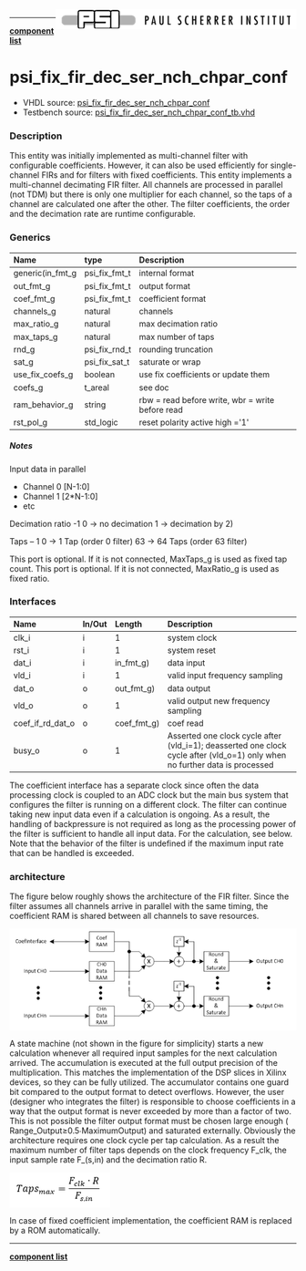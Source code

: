 <img align="right" src="psi_logo.png">

***

[**component list**](../README.md)


# psi_fix_fir_dec_ser_nch_chpar_conf
 - VHDL source: [psi_fix_fir_dec_ser_nch_chpar_conf](../../hdl/psi_fix_fir_dec_ser_nch_chpar_conf.vhd)
 - Testbench source: [psi_fix_fir_dec_ser_nch_chpar_conf_tb.vhd](../../testbench/psi_fix_fir_dec_ser_nch_chpar_conf_tb/psi_fix_fir_dec_ser_nch_chpar_conf_tb.vhd)

### Description

This entity was initially implemented as multi-channel filter with configurable coefficients. However, it can also be used efficiently for single-channel FIRs and for filters with fixed coefficients.
This entity implements a multi-channel decimating FIR filter. All channels are processed in parallel (not TDM) but there is only one multiplier for each channel, so the taps of a channel are calculated one after the other. The filter coefficients, the order and the decimation rate are runtime configurable.


### Generics
| Name             | type          | Description                                      |
|:-----------------|:--------------|:-------------------------------------------------|
| generic(in_fmt_g | psi_fix_fmt_t | internal format                                  |
| out_fmt_g        | psi_fix_fmt_t | output format                                    |
| coef_fmt_g       | psi_fix_fmt_t | coefficient format                               |
| channels_g       | natural       | channels                                         |
| max_ratio_g      | natural       | max decimation ratio                             |
| max_taps_g       | natural       | max number of taps                               |
| rnd_g            | psi_fix_rnd_t | rounding truncation                              |
| sat_g            | psi_fix_sat_t | saturate or wrap                                 |
| use_fix_coefs_g  | boolean       | use fix coefficients or update them              |
| coefs_g          | t_areal       | see doc                                          |
| ram_behavior_g   | string        | rbw = read before write, wbr = write before read |
| rst_pol_g        | std_logic     | reset polarity active high ='1'                  |

##### Notes

Input data in parallel
- Channel 0 [N-1:0]
- Channel 1 [2*N-1:0]
- etc

Decimation ratio -1
0  -> no decimation
1  -> decimation by 2)

Taps – 1
0 	-> 1 Tap (order 0 filter)
63 	-> 64 Taps (order 63 filter)

This port is optional. If it is not connected, MaxTaps_g is used as fixed tap count.
This port is optional. If it is not connected, MaxRatio_g is used as fixed ratio.


### Interfaces
| Name             | In/Out   | Length      | Description                         |
|:-----------------|:---------|:------------|:------------------------------------|
| clk_i            | i        | 1           | system clock                        |
| rst_i            | i        | 1           | system reset                        |
| dat_i            | i        | in_fmt_g)   | data input                          |
| vld_i            | i        | 1           | valid input frequency sampling      |
| dat_o            | o        | out_fmt_g)  | data output                         |
| vld_o            | o        | 1           | valid output new frequency sampling |
| coef_if_rd_dat_o | o        | coef_fmt_g) | coef read                           |
| busy_o           | o        | 1           | Asserted one clock cycle after (vld_i=1); deasserted one clock cycle after (vld_o=1) only when no further data is processed    |

The coefficient interface has a separate clock since often the data processing clock is coupled to an ADC clock but the main bus system that configures the filter is running on a different clock.
The filter can continue taking new input data even if a calculation is ongoing. As a result, the handling of backpressure is not required as long as the processing power of the filter is sufficient to handle all input data. For the calculation, see below.
Note that the behavior of the filter is undefined if the maximum input rate that can be handled is exceeded.

### architecture

The figure below roughly shows the architecture of the FIR filter. Since the filter assumes all channels arrive in parallel with the same timing, the coefficient RAM is shared between all channels to save resources.

<img align="center" src="psi_fix_fir_dec_ser_nch_chpar_conf_a.png">

A state machine (not shown in the figure for simplicity) starts a new calculation whenever all required input samples for the next calculation arrived.
The accumulation is executed at the full output precision of the multiplication. This matches the implementation of the DSP slices in Xilinx devices, so they can be fully utilized.
The accumulator contains one guard bit compared to the output format to detect overflows. However, the user (designer who integrates the filter) is responsible to choose coefficients in a way that the output format is never exceeded by more than a factor of two. This is not possible the filter output format must be chosen large enough ( Range_Output≥0.5∙MaximumOutput) and saturated externally.
Obviously the architecture requires one clock cycle per tap calculation. As a result the maximum number of filter taps depends on the clock frequency F_clk, the input sample rate F_(s,in) and the decimation ratio R.

<img align="center" src="psi_fix_fir_dec_ser_nch_chpar_conf_b.png">

In case of fixed coefficient implementation, the coefficient RAM is replaced by a ROM automatically.

---
[**component list**](../README.md)
